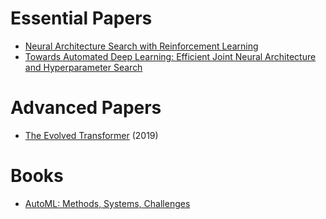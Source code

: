 # Essential Papers

- [Neural Architecture Search with Reinforcement Learning](https://arxiv.org/abs/1611.01578)
- [Towards Automated Deep Learning: Efficient Joint Neural Architecture and Hyperparameter Search](https://arxiv.org/abs/1807.06906)

# Advanced Papers

- [The Evolved Transformer](https://arxiv.org/abs/1901.11117) (2019)

# Books
- [AutoML: Methods, Systems, Challenges](https://www.automl.org/book/)

